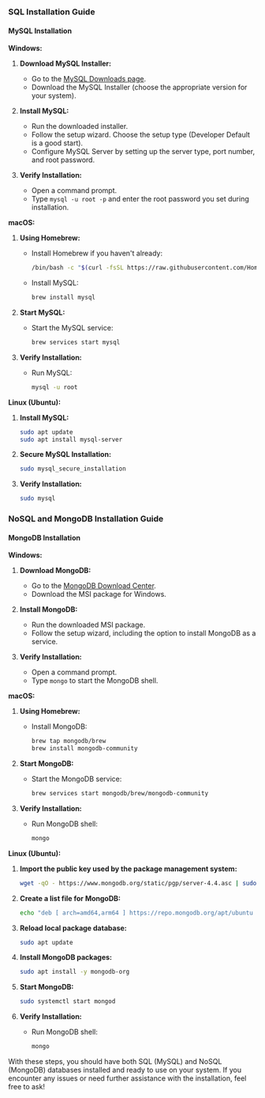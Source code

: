 ### SQL Installation Guide

#### MySQL Installation

**Windows:**

1. **Download MySQL Installer:**
   - Go to the [MySQL Downloads page](https://dev.mysql.com/downloads/installer/).
   - Download the MySQL Installer (choose the appropriate version for your system).

2. **Install MySQL:**
   - Run the downloaded installer.
   - Follow the setup wizard. Choose the setup type (Developer Default is a good start).
   - Configure MySQL Server by setting up the server type, port number, and root password.

3. **Verify Installation:**
   - Open a command prompt.
   - Type `mysql -u root -p` and enter the root password you set during installation.

**macOS:**

1. **Using Homebrew:**
   - Install Homebrew if you haven't already: 
     ```sh
     /bin/bash -c "$(curl -fsSL https://raw.githubusercontent.com/Homebrew/install/HEAD/install.sh)"
     ```
   - Install MySQL:
     ```sh
     brew install mysql
     ```

2. **Start MySQL:**
   - Start the MySQL service:
     ```sh
     brew services start mysql
     ```

3. **Verify Installation:**
   - Run MySQL:
     ```sh
     mysql -u root
     ```

**Linux (Ubuntu):**

1. **Install MySQL:**
   ```sh
   sudo apt update
   sudo apt install mysql-server
   ```

2. **Secure MySQL Installation:**
   ```sh
   sudo mysql_secure_installation
   ```

3. **Verify Installation:**
   ```sh
   sudo mysql
   ```

### NoSQL and MongoDB Installation Guide

#### MongoDB Installation

**Windows:**

1. **Download MongoDB:**
   - Go to the [MongoDB Download Center](https://www.mongodb.com/try/download/community).
   - Download the MSI package for Windows.

2. **Install MongoDB:**
   - Run the downloaded MSI package.
   - Follow the setup wizard, including the option to install MongoDB as a service.

3. **Verify Installation:**
   - Open a command prompt.
   - Type `mongo` to start the MongoDB shell.

**macOS:**

1. **Using Homebrew:**
   - Install MongoDB:
     ```sh
     brew tap mongodb/brew
     brew install mongodb-community
     ```

2. **Start MongoDB:**
   - Start the MongoDB service:
     ```sh
     brew services start mongodb/brew/mongodb-community
     ```

3. **Verify Installation:**
   - Run MongoDB shell:
     ```sh
     mongo
     ```

**Linux (Ubuntu):**

1. **Import the public key used by the package management system:**
   ```sh
   wget -qO - https://www.mongodb.org/static/pgp/server-4.4.asc | sudo apt-key add -
   ```

2. **Create a list file for MongoDB:**
   ```sh
   echo "deb [ arch=amd64,arm64 ] https://repo.mongodb.org/apt/ubuntu focal/mongodb-org/4.4 multiverse" | sudo tee /etc/apt/sources.list.d/mongodb-org-4.4.list
   ```

3. **Reload local package database:**
   ```sh
   sudo apt update
   ```

4. **Install MongoDB packages:**
   ```sh
   sudo apt install -y mongodb-org
   ```

5. **Start MongoDB:**
   ```sh
   sudo systemctl start mongod
   ```

6. **Verify Installation:**
   - Run MongoDB shell:
     ```sh
     mongo
     ```

With these steps, you should have both SQL (MySQL) and NoSQL (MongoDB) databases installed and ready to use on your system. If you encounter any issues or need further assistance with the installation, feel free to ask!
